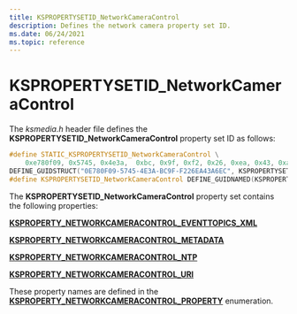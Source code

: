 ```yaml
---
title: KSPROPERTYSETID_NetworkCameraControl
description: Defines the network camera property set ID. 
ms.date: 06/24/2021
ms.topic: reference
---
```


# KSPROPERTYSETID_NetworkCameraControl

The *ksmedia.h* header file defines the **KSPROPERTYSETID_NetworkCameraControl** property set ID as follows:

```cpp
#define STATIC_KSPROPERTYSETID_NetworkCameraControl \
    0xe780f09, 0x5745, 0x4e3a,  0xbc, 0x9f, 0xf2, 0x26, 0xea, 0x43, 0xa6, 0xec
DEFINE_GUIDSTRUCT("0E780F09-5745-4E3A-BC9F-F226EA43A6EC", KSPROPERTYSETID_NetworkCameraControl);
#define KSPROPERTYSETID_NetworkCameraControl DEFINE_GUIDNAMED(KSPROPERTYSETID_NetworkCameraControl)
```

The **KSPROPERTYSETID_NetworkCameraControl** property set contains the following properties:

[**KSPROPERTY_NETWORKCAMERACONTROL_EVENTTOPICS_XML**](ksproperty-networkcameracontrol-eventtopics-xml.md)

[**KSPROPERTY_NETWORKCAMERACONTROL_METADATA**](ksproperty-networkcameracontrol-metadata.md)

[**KSPROPERTY_NETWORKCAMERACONTROL_NTP**](./ksproperty-networkcameracontrol-ntp.md)

[**KSPROPERTY_NETWORKCAMERACONTROL_URI**](./ksproperty-networkcameracontrol-uri.md)

These property names are defined in the [**KSPROPERTY_NETWORKCAMERACONTROL_PROPERTY**](/windows-hardware/drivers/ddi/ksmedia/ne-ksmedia-ksproperty_networkcameracontrol_property) enumeration.
